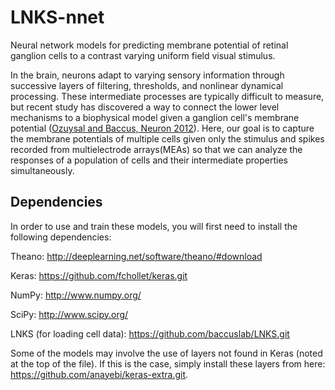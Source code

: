 # LNKS-nnet
Neural network models for predicting membrane potential of retinal ganglion cells to a contrast varying uniform field visual stimulus. 

In the brain, neurons adapt to varying sensory information through successive layers of filtering, thresholds, and nonlinear dynamical processing. These intermediate processes are typically difficult to measure, but recent study has discovered a way to connect the lower level mechanisms to a biophysical model given a ganglion cell's membrane potential (<a href="http://www.sciencedirect.com/science/article/pii/S0896627312000797" target="_blank">Ozuysal and Baccus, Neuron 2012</a>). Here, our goal is to capture the membrane potentials of multiple cells given only the stimulus and spikes recorded from multielectrode arrays(MEAs) so that we can analyze the responses of a population of cells and their intermediate properties simultaneously.


## Dependencies
In order to use and train these models, you will first need to install the following dependencies:

Theano: http://deeplearning.net/software/theano/#download

Keras: https://github.com/fchollet/keras.git

NumPy: http://www.numpy.org/

SciPy: http://www.scipy.org/

LNKS (for loading cell data): https://github.com/baccuslab/LNKS.git

Some of the models may involve the use of layers not found in Keras (noted at the top of the file). If this is the case, simply install these layers from here: https://github.com/anayebi/keras-extra.git.

